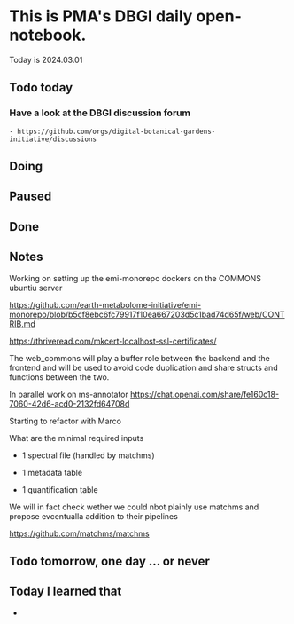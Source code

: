 

# This is PMA's DBGI daily open-notebook.

Today is 2024.03.01

## Todo today

### Have a look at the DBGI discussion forum
    - https://github.com/orgs/digital-botanical-gardens-initiative/discussions
###
###

## Doing

## Paused

## Done

## Notes

Working on setting up the emi-monorepo dockers on the COMMONS ubuntiu server

https://github.com/earth-metabolome-initiative/emi-monorepo/blob/b5cf8ebc6fc79917f10ea667203d5c1bad74d65f/web/CONTRIB.md

https://thriveread.com/mkcert-localhost-ssl-certificates/



The web_commons will play a buffer role between the backend and the frontend and will be used to avoid code duplication and share structs and functions between the two.


In parallel work on ms-annotator
https://chat.openai.com/share/fe160c18-7060-42d6-acd0-2132fd64708d

Starting to refactor with Marco


What are the minimal required inputs

- 1 spectral file (handled by matchms)

- 1 metadata table
- 1 quantification table

We will in fact check wether we could nbot plainly use matchms and propose evcentualla addition to their pipelines

https://github.com/matchms/matchms



## Todo tomorrow, one day ... or never

###
###
###


## Today I learned that

-